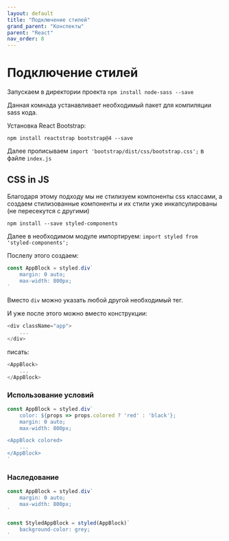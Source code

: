 ```yaml
---
layout: default
title: "Подключение стилей"
grand_parent: "Конспекты"
parent: "React"
nav_order: 8
---
```


# Подключение стилей

Запускаем в директории проекта `npm install node-sass --save`

Данная комнада устанавливает необходимый пакет для компиляции sass кода.

Установка React Bootstrap: 

`npm install reactstrap bootstrap@4 --save`

Далее прописываем `import 'bootstrap/dist/css/bootstrap.css';` в файле `index.js`

## CSS in JS

Благодаря этому подходу мы не стилизуем компоненты css классами, а создаем стилизованные компоненты и их стили уже инкапсулированы (не пересекутся с другими)

```
npm install --save styled-components
```

Далее в необходимом модуле импортируем: `import styled from 'styled-components';`

Послелу этого создаем:

```js
const AppBlock = styled.div`
    margin: 0 auto;
    max-width: 800px;
`
```

Вместо `div` можно указать любой другой необходимый тег.

И уже после этого можно вместо конструкции:

```js
<div className="app">
    ...
</div>
```

писать:

```js
<AppBlock>
    ...
</AppBlock>
```

### Использование условий

```js
const AppBlock = styled.div`
    color: ${props => props.colored ? 'red' : 'black'};
    margin: 0 auto;
    max-width: 800px;

<AppBlock colored>
    ...
</AppBlock>
`
```

### Наследование 

```js
const AppBlock = styled.div`
    margin: 0 auto;
    max-width: 800px;
`

const StyledAppBlock = styled(AppBlock)`
    background-color: grey;
`
```
